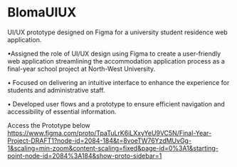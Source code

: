 # BlomaUIUX
UI/UX prototype designed on Figma for a university student residence web application.

•Assigned the role of UI/UX design using Figma to create a user-friendly web application
streamlining the accommodation application process as a final-year school project at
North-West University.

• Focused on delivering an intuitive interface to enhance the experience for students and
administrative staff.

• Developed user flows and a prototype to ensure efficient navigation and accessibility of
essential information.

Access the Prototype below
https://www.figma.com/proto/TpaTuLrK6iLXxyYeU9VC5N/Final-Year-Project-DRAFT1?node-id=2084-184&t=8voeTW76YzdMUvGg-1&scaling=min-zoom&content-scaling=fixed&page-id=0%3A1&starting-point-node-id=2084%3A184&show-proto-sidebar=1 
